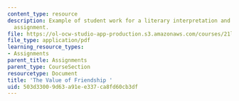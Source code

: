 ```yaml
---
content_type: resource
description: Example of student work for a literary interpretation and close analysis
  assignment.
file: https://ol-ocw-studio-app-production.s3.amazonaws.com/courses/21l-002-foundations-of-western-culture-the-making-of-the-modern-world-spring-2010/503d33009d63a91ee337ca8fd60cb3df_MIT21L_002S10_assn01.pdf
file_type: application/pdf
learning_resource_types:
- Assignments
parent_title: Assignments
parent_type: CourseSection
resourcetype: Document
title: 'The Value of Friendship '
uid: 503d3300-9d63-a91e-e337-ca8fd60cb3df
---
```

